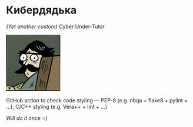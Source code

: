 # Кибердядька

*(Yet another custom)* Cyber Under-Tutor

![Staredad](staredad.jpg)

GitHub action to check code styling — PEP-8 (e.g. nbqa + flake8 + pylint + ...), C/C++ styling (e.g. Vera++ + lint + ...)

*Will do it once =)*
